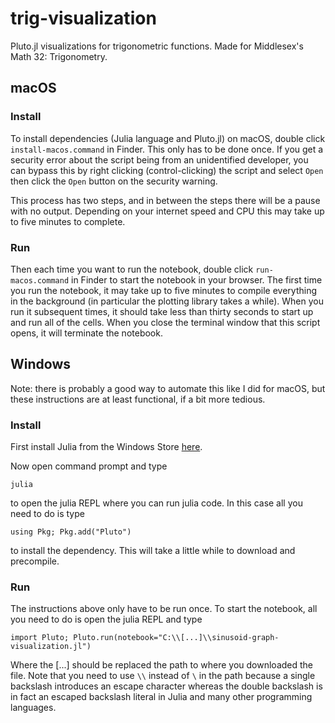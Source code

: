 # trig-visualization
Pluto.jl visualizations for trigonometric functions. Made for Middlesex's Math 32: Trigonometry.

## macOS

### Install
To install dependencies (Julia language and Pluto.jl) on macOS, double click `install-macos.command` in Finder. This only has to be done once. If you get a security error about the script being from an unidentified developer, you can bypass this by right clicking (control-clicking) the script and select `Open` then click the `Open` button on the security warning.

This process has two steps, and in between the steps there will be a pause with no output. Depending on your internet speed and CPU this may take up to five minutes to complete.

### Run
Then each time you want to run the notebook, double click `run-macos.command` in Finder to start the notebook in your browser. The first time you run the notebook, it may take up to five minutes to compile everything in the background (in particular the plotting library takes a while). When you run it subsequent times, it should take less than thirty seconds to start up and run all of the cells. When you close the terminal window that this script opens, it will terminate the notebook.

## Windows
Note: there is probably a good way to automate this like I did for macOS, but these instructions are at least functional, if a bit more tedious.

### Install
First install Julia from the Windows Store [here](https://www.microsoft.com/store/apps/9NJNWW8PVKMN).

Now open command prompt and type
```
julia
```
to open the julia REPL where you can run julia code. In this case all you need to do is type
```
using Pkg; Pkg.add("Pluto")
```
to install the dependency. This will take a little while to download and precompile.

### Run
The instructions above only have to be run once. To start the notebook, all you need to do is open the julia REPL and type
```
import Pluto; Pluto.run(notebook="C:\\[...]\\sinusoid-graph-visualization.jl")
```
Where the [...] should be replaced the path to where you downloaded the file. Note that you need to use `\\` instead of `\` in the path because a single backslash introduces an escape character whereas the double backslash is in fact an escaped backslash literal in Julia and many other programming languages.
